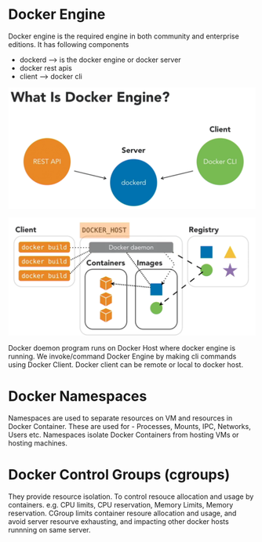 
# Docker Engine

Docker engine is the required engine in both community and enterprise editions.
It has following components

* dockerd --> is the docker engine or docker server
* docker rest apis
* client --> docker cli

![Docker Engine](./images/docker_engine.png)

![Docker Architecture](./images/docker_architecture.png)

Docker doemon program runs on Docker Host where docker engine is running. 
We invoke/command Docker Engine by making cli commands using Docker Client. Docker client can be remote or local to docker host.

# Docker Namespaces
Namespaces are used to separate resources on VM and resources in Docker Container.
These are used for - Processes, Mounts, IPC, Networks, Users etc.
Namespaces isolate Docker Containers from hosting VMs or hosting machines.

# Docker Control Groups (cgroups)
They provide resource isolation. To control resouce allocation and usage by containers.
e.g. CPU limits, CPU reservation, Memory Limits, Memory reservation.
 CGroup limits container resoure allocation and usage, and avoid server resourve exhausting, and impacting other docker hosts runnning on same server.


